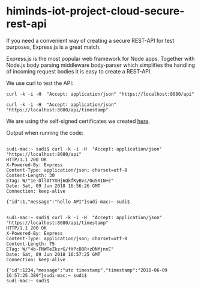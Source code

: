 # himinds-iot-project-cloud-secure-rest-api

If you need a convenient way of creating a secure REST-API for test purposes, Express.js is a great match. 

Express.js is the most popular web framework for Node apps. Together with Node.js body parsing middleware body-parser which simplifies the handling of incoming request bodies it is easy to create a REST-API.

We use curl to test the API:


```
curl -k -i -H  "Accept: application/json" "https://localhost:8080/api"

```


```
curl -k -i -H  "Accept: application/json" "https://localhost:8080/api/timestamp"

```


We are using the self-signed certificates we created [here](https://github.com/HiMinds/himinds-iot-project-general-self-signed-certificate).


Output when running the code:


```

sudi-mac:~ sudi$ curl -k -i -H  "Accept: application/json" "https://localhost:8080/api"
HTTP/1.1 200 OK
X-Powered-By: Express
Content-Type: application/json; charset=utf-8
Content-Length: 30
ETag: W/"1e-Dll0TYXHj6QkfKyBvs/Ou5X1N+E"
Date: Sat, 09 Jun 2018 16:56:26 GMT
Connection: keep-alive

{"id":1,"message":"hello API"}sudi-mac:~ sudi$ 

```

```

sudi-mac:~ sudi$ curl -k -i -H  "Accept: application/json" "https://localhost:8080/api/timestamp"
HTTP/1.1 200 OK
X-Powered-By: Express
Content-Type: application/json; charset=utf-8
Content-Length: 75
ETag: W/"4b-FNWTeZkzrG/fXPcBOR+zDNfjnnE"
Date: Sat, 09 Jun 2018 16:57:25 GMT
Connection: keep-alive

{"id":1234,"message":"utc timestamp","timestamp":"2018-06-09 16:57:25.389"}sudi-mac:~ sudi$ 
sudi-mac:~ sudi$ 

```




